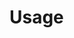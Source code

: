 # Usage
<Bulk of the documentation>
<should have a thourough description of the project and its functionalities>
